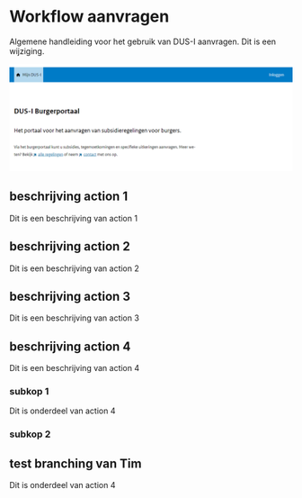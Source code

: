 # Workflow aanvragen

Algemene handleiding voor het gebruik van DUS-I aanvragen.
Dit is een wijziging.

!["Test image"](./images/test_image.png "Title test image")

## beschrijving action 1

Dit is een beschrijving van action 1

## beschrijving action 2

Dit is een beschrijving van action 2

## beschrijving action 3

Dit is een beschrijving van action 3

## beschrijving action 4

Dit is een beschrijving van action 4

### subkop 1

Dit is onderdeel van action 4

### subkop 2

## test branching van Tim

Dit is onderdeel van action 4
